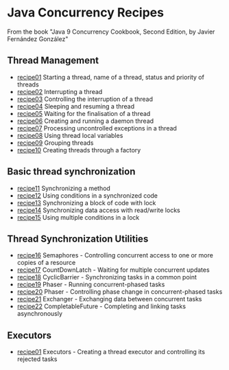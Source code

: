 # Java Concurrency Recipes

From the book "Java 9 Concurrency Cookbook, Second Edition, by Javier Fernández González"

## Thread Management

* [recipe01](/src/main/java/javathreads/recipe01/) Starting a thread, name of a thread, status and priority of threads
* [recipe02](/src/main/java/javathreads/recipe02/) Interrupting a thread
* [recipe03](/src/main/java/javathreads/recipe03/) Controlling the interruption of a thread
* [recipe04](/src/main/java/javathreads/recipe04/) Sleeping and resuming a thread
* [recipe05](/src/main/java/javathreads/recipe05/) Waiting for the finalisation of a thread
* [recipe06](/src/main/java/javathreads/recipe06/) Creating and running a daemon thread
* [recipe07](/src/main/java/javathreads/recipe07/) Processing uncontrolled exceptions in a thread
* [recipe08](/src/main/java/javathreads/recipe08/) Using thread local variables
* [recipe09](/src/main/java/javathreads/recipe09/) Grouping threads
* [recipe10](/src/main/java/javathreads/recipe10/) Creating threads through a factory

## Basic thread synchronization

* [recipe11](/src/main/java/javathreads/recipe11/) Synchronizing a method
* [recipe12](/src/main/java/javathreads/recipe12/) Using conditions in a synchronized code
* [recipe13](/src/main/java/javathreads/recipe13/) Synchronizing a block of code with lock
* [recipe14](/src/main/java/javathreads/recipe14/) Synchronizing data access with read/write locks
* [recipe15](/src/main/java/javathreads/recipe15/) Using multiple conditions in a lock

## Thread Synchronization Utilities

* [recipe16](/src/main/java/javathreads/recipe16/) Semaphores - Controlling concurrent access to one or more copies of a
  resource
* [recipe17](/src/main/java/javathreads/recipe17/) CountDownLatch - Waiting for multiple concurrent updates
* [recipe18](/src/main/java/javathreads/recipe18/) CyclicBarrier - Synchronizing tasks in a common point
* [recipe19](/src/main/java/javathreads/recipe19/) Phaser - Running concurrent-phased tasks
* [recipe20](/src/main/java/javathreads/recipe20/) Phaser - Controlling phase change in concurrent-phased tasks
* [recipe21](/src/main/java/javathreads/recipe21/) Exchanger - Exchanging data between concurrent tasks
* [recipe22](/src/main/java/javathreads/recipe22/) CompletableFuture - Completing and linking tasks asynchronously

## Executors

* [recipe01](/src/main/java/javathreads/executors/recipe01/) Executors - Creating a thread executor and controlling its
  rejected tasks